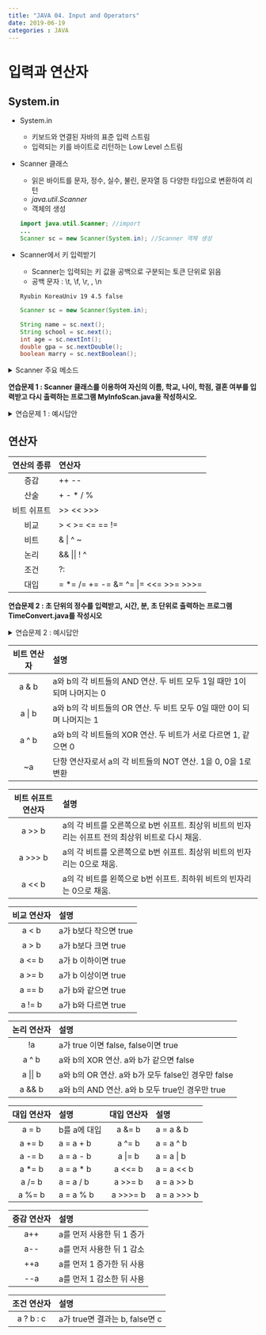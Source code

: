 ```yaml
---
title: "JAVA 04. Input and Operators"
date: 2019-06-19
categories : JAVA
---
```


# 입력과 연산자

## System.in

* System.in
  * 키보드와 연결된 자바의 표준 입력 스트림
  * 입력되는 키를 바이트로 리턴하는 Low Level 스트림
* Scanner 클래스
  * 읽은 바이트를 문자, 정수, 실수, 불린, 문자열 등 다양한 타입으로 변환하여 리턴
  * *java.util.Scanner*
  * 객체의 생성
  
  ~~~java
  import java.util.Scanner; //import
  ...
  Scanner sc = new Scanner(System.in); //Scanner 객체 생성
  ~~~
  
* Scanner에서 키 입력받기
  * Scanner는 입력되는 키 값을 공백으로 구분되는 토큰 단위로 읽음
  * 공백 문자 : \t, \f, \r,  , \n
  
  ```
  Ryubin KoreaUniv 19 4.5 false
  ```
  
  ~~~java
  Scanner sc = new Scanner(System.in);
  
  String name = sc.next();
  String school = sc.next();
  int age = sc.nextInt();
  double gpa = sc.nextDouble();
  boolean marry = sc.nextBoolean();
  ~~~
  
<details><summary>Scanner 주요 메소드</summary>

{% highlight java %}
String next() : 다음 토큰을 문자열로 리턴
byte nextByte()
short nextShort()
int nextInt()
long nextLong()
float nextFloat()
double nextDouble()
String nextLine() : '\n'을 포함하는 한 라인을 읽고 '\n'을 버린 나머지만 리턴
void close() : Scanner 사용 종료
boolean hasNext() : 현재 입력된 토큰이 있으면 true, 아니면 새로운 입력이 들어올때까지 기다리고, 
                    새로운 입력이 들어오면 그때 true 리턴. Ctrl+Z 키가 입력되면 입력 끝이므로 false 리턴
{% endhighlight %}

</details>

**연습문제 1 : Scanner 클래스를 이용하여 자신의 이름, 학교, 나이, 학점, 결혼 여부를 입력받고
다시 출력하는 프로그램 MyInfoScan.java을 작성하시오.**

<details><summary>연습문제 1 : 예시답안</summary>
{% highlight java %}
import java.util.Scanner;

public class MyInfoScan {
	public static void main(String[] args) {
		Scanner sc = new Scanner(System.in);
		String name = sc.next();
		String school = sc.next();
		int age = sc.nextInt();
		double gpa = sc.nextDouble();
		boolean marry = sc.nextBoolean();
		System.out.println(name+" "+school+" "+age+" "+gpa+" "+marry);
	}
}
{% endhighlight %}
</details>

## 연산자

| 연산의 종류 | 연산자 |
|:---:|:---|
| 증감 | ++ -- |
| 산술 | + - &#42; / % |
| 비트 쉬프트 | >> << >>> |
| 비교 | > < >= <= == != |
| 비트 | & &#124; ^ ~ |
| 논리 | && &#124;&#124; ! ^ |
| 조건 | ?: |
| 대입 | = &#42;= /= += -= &= ^= &#124;= <<= >>= >>>= |

**연습문제 2 : 초 단위의 정수를 입력받고, 시간, 분, 초 단위로 출력하는 프로그램 TimeConvert.java를 작성시오**

<details><summary>연습문제 2 : 예시답안</summary>
{% highlight java %}
import java.util.Scanner;

public class TimeConvert {
	public static void main(String[] args) {
		Scanner sc = new Scanner(System.in);
		
		int time = sc.nextInt();
		
		int hour = time/60/60;
		int min = time/60%60;
		int sec = time%60;
		
		System.out.println(time+"초 = "+hour+"시간 "+min+"분 "+sec+"초");
	}
}
{% endhighlight %}
</details>

| 비트 연산자 | 설명 |
|:---:|:---|
| a & b | a와 b의 각 비트들의 AND 연산. 두 비트 모두 1일 때만 1이 되며 나머지는 0 |
| a &#124; b | a와 b의 각 비트들의 OR 연산. 두 비트 모두 0일 때만 0이 되며 나머지는 1 |
| a ^ b | a와 b의 각 비트들의 XOR 연산. 두 비트가 서로 다르면 1, 같으면 0 |
| ~a | 단항 연산자로서 a의 각 비트들의 NOT 연산. 1을 0, 0을 1로 변환 |

| 비트 쉬프트 연산자 | 설명 |
|:---:|:---|
| a >> b | a의 각 비트를 오른쪽으로 b번 쉬프트. 최상위 비트의 빈자리는 쉬프트 전의 최상위 비트로 다시 채움. |
| a >>> b | a의 각 비트를 오른쪽으로 b번 쉬프트. 최상위 비트의 빈자리는 0으로 채움. |
| a << b | a의 각 비트를 왼쪽으로 b번 쉬프트. 최하위 비트의 빈자리는 0으로 채움. |

| 비교 연산자 | 설명 |
|:---:|:---|
| a < b | a가 b보다 작으면 true |
| a > b | a가 b보다 크면 true |
| a <= b | a가 b 이하이면 true |
| a >= b | a가 b 이상이면 true |
| a == b | a가 b와 같으면 true |
| a != b | a가 b와 다르면 true |

| 논리 연산자 | 설명 |
|:---:|:---|
| !a | a가 true 이면 false, false이면 true |
| a ^ b | a와 b의 XOR 연산. a와 b가 같으면 false |
| a &#124;&#124; b | a와 b의 OR 연산. a와 b가 모두 false인 경우만 false |
| a && b | a와 b의 AND 연산. a와 b 모두 true인 경우만 true |

| 대입 연산자 | 설명 | 대입 연산자 | 설명 |
|:---:|:---|:---:|:---|
| a = b | b를 a에 대입 | a &= b | a = a & b |
| a += b | a = a + b | a ^= b | a = a ^ b |
| a -= b | a = a - b | a &#124;= b | a = a &#124; b |
| a &#42;= b | a = a &#42; b | a <<= b | a = a << b |
| a /= b | a = a / b | a >>= b | a = a >> b |
| a %= b | a = a % b | a >>>= b | a = a >>> b |

| 증감 연산자 | 설명 |
|:---:|:---|
| a++ | a를 먼저 사용한 뒤 1 증가 |
| a-- | a를 먼저 사용한 뒤 1 감소 |
| ++a | a를 먼저 1 증가한 뒤 사용 |
| --a | a를 먼저 1 감소한 뒤 사용 |

| 조건 연산자 | 설명 |
|:---:|:---|
| a ? b : c | a가 true면 결과는 b, false면 c |
